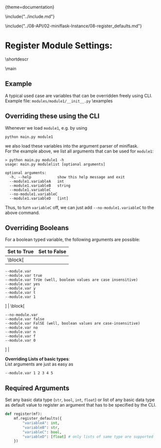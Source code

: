 {theme=documentation}

\include{"../include.md"}

\include{"../08-API/02-miniflask-Instance/08-register_defaults.md"}

# Register Module Settings:
 \shortdescr

\main


## Example
A typical used case are variables that can be overridden freely using CLI.  
Example file: `modules/module1/__init__.py`
\examples

## Overriding these using the CLI
Whenever we load `module1`, e.g. by using 
```shell
python main.py module1
```
we also load these variables into the argument parser of miniflask.  
For the example above, we list all arguments that can be used for `module1`:
```shell
> python main.py module1 -h
usage: main.py modulelist [optional arguments]

optional arguments:
  -h, --help            show this help message and exit
  --module1.variableA 	int
  --module1.variableB 	string
  --module1.variableC
  --no-module1.variableC
  --module1.variableD	[int]
```

Thus, to turn `variableC` off, we can just add `--no-module1.variableC` to the above command.

## Overriding Booleans
For a boolean typed variable, the following arguments are possible:

| **Set to True**  | **Set to False** |
| ---------------- | ---------------- |
| \block[
```
--module.var
--module.var true
--module.var TrUe (well, boolean values are case insensitive)
--module.var yes
--module.var y
--module.var t
--module.var 1
```
] | \block[
```
--no-module.var
--module.var false
--module.var FalSE (well, boolean values are case-insensitive)
--module.var no
--module.var n
--module.var f
--module.var 0
```
] |

**Overriding Lists of basic types**:  
List arguments are just as easy as
```
--module.var 1 2 3 4 5
```



## Required Arguments
Set any basic data type (`str`, `bool`, `int`, `float`) or list of any basic data type as default value to register an argument that has to be specified by the CLI.
```python
def register(mf):
    mf.register_defaults({
        "variableA": int,
        "variableB": str,
        "variableC": bool,
        "variableD": [float] # only lists of same type are supported
    })
```



